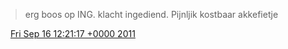 > erg boos op ING\. klacht ingediend\. Pijnljik kostbaar akkefietje

<img src="../../media/tweet.ico" width="12" /> [Fri Sep 16 12:21:17 +0000 2011](https://twitter.com/DromerDenker/status/114675218777251840)
